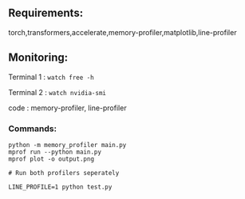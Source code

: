 ## Requirements: 

torch,transformers,accelerate,memory-profiler,matplotlib,line-profiler


## Monitoring:

Terminal 1 : `watch free -h` 

Terminal 2 : `watch nvidia-smi`

code : memory-profiler, line-profiler

### Commands:


```
python -m memory_profiler main.py
mprof run --python main.py
mprof plot -o output.png

# Run both profilers seperately

LINE_PROFILE=1 python test.py 
```
